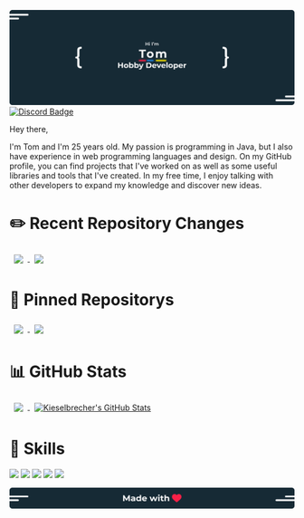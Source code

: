 [![Kieselbrecher's GitHub Banner](github_header.png)](https://discord.com/users/275306208150421504)
[![Discord Badge](https://img.shields.io/badge/Discord-Profile?style=flat&logo=discord&logoColor=white&color=blue)](https://discord.com/users/275306208150421504)

Hey there,

I'm Tom and I'm 25 years old. My passion is programming in Java, but I also have experience in web programming languages and design. On my GitHub profile, you can find projects that I've worked on as well as some useful libraries and tools that I've created. In my free time, I enjoy talking with other developers to expand my knowledge and discover new ideas.

# ✏️ Recent Repository Changes

<a href="https://github.com/kieselbrecher/SocketAPI">
  <img align="center" style="margin:0.5rem" src="https://github-readme-stats.vercel.app/api/pin/?username=kieselbrecher&repo=SocketAPI&title_color=ffffff&text_color=c9cacc&icon_color=4AB197&bg_color=1A2B34" />
</a>

<a href="https://github.com/kieselbrecher/MySql-Connector">
  <img align="center" style="margin:0.5rem" src="https://github-readme-stats.vercel.app/api/pin/?username=kieselbrecher&repo=MySql-Connector&title_color=ffffff&text_color=c9cacc&icon_color=4AB197&bg_color=1A2B34" />
</a>

# 📌 Pinned Repositorys

<a href="https://github.com/kieselbrecher/SocketAPI">
  <img align="center" style="margin:0.5rem" src="https://github-readme-stats.vercel.app/api/pin/?username=kieselbrecher&repo=SocketAPI&title_color=ffffff&text_color=c9cacc&icon_color=4AB197&bg_color=1A2B34" />
</a>

<a href="https://github.com/kieselbrecher/MySql-Connector">
  <img align="center" style="margin:0.5rem" src="https://github-readme-stats.vercel.app/api/pin/?username=kieselbrecher&repo=MySql-Connector&title_color=ffffff&text_color=c9cacc&icon_color=4AB197&bg_color=1A2B34" />
</a>

# 📊 GitHub Stats

<a href="https://github.com/kieselbrecher">
  <img align="center" style="margin:0.5rem" src="https://github-readme-stats.vercel.app/api/top-langs/?username=kieselbrecher&hide=html,css&title_color=ffffff&text_color=c9cacc&icon_color=4AB197&bg_color=1A2B34" />
</a>

<a href="https://github.com/kieselbrecher">
  <img align="center" style="margin:0.5rem" src="https://github-readme-stats.vercel.app/api?username=kieselbrecher&show_icons=true&line_height=27&count_private=true&title_color=ffffff&text_color=c9cacc&icon_color=4AB097&bg_color=1A2B34" alt="Kieselbrecher's GitHub Stats" />
</a>

# 💼 Skills

![](https://img.shields.io/badge/Code-Java-informational?style=flat&logo=java&logoColor=white&color=4AB197)
![](https://img.shields.io/badge/Code-mysql-informational?style=flat&logo=mysql&logoColor=white&color=4AB197)
![](https://img.shields.io/badge/Code-javascript-informational?style=flat&logo=javascript&logoColor=white&color=4AB197)
![](https://img.shields.io/badge/Code-css-informational?style=flat&logo=css&logoColor=white&color=4AB197)
![](https://img.shields.io/badge/Code-html-informational?style=flat&logo=html&logoColor=white&color=4AB197)

![Kieselbrecher's GitHub Banner](github_footer.png)
